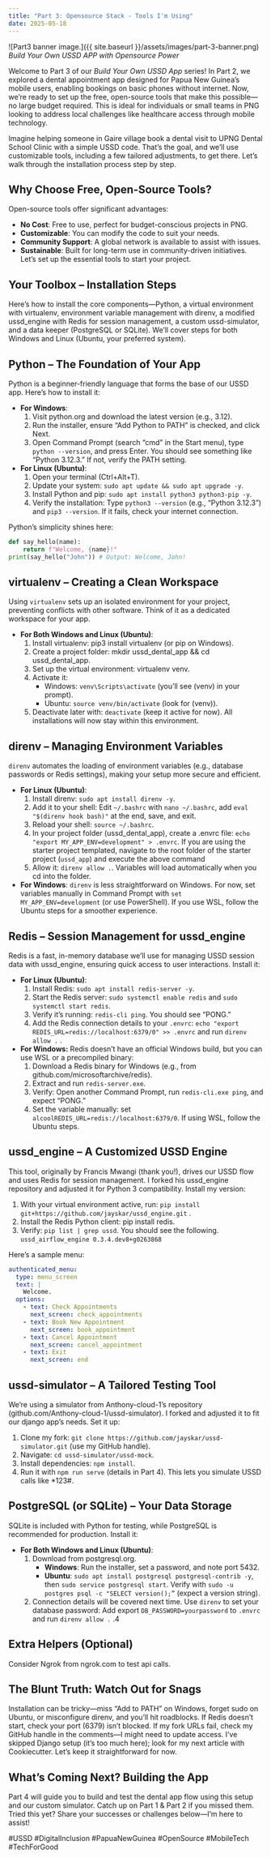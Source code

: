 ```yaml
---
title: "Part 3: Opensource Stack - Tools I'm Using"
date: 2025-05-18
---
```

![Part3 banner image.]({{ site.baseurl }}/assets/images/part-3-banner.png)
*Build Your Own USSD APP with Opensource Power*

Welcome to Part 3 of our *Build Your Own USSD App* series! In Part 2, we explored a dental appointment app designed for Papua New Guinea’s mobile users, enabling bookings on basic phones without internet. Now, we’re ready to set up the free, open-source tools that make this possible—no large budget required. This is ideal for individuals or small teams in PNG looking to address local challenges like healthcare access through mobile technology.

Imagine helping someone in Gaire village book a dental visit to UPNG Dental School Clinic with a simple USSD code. That’s the goal, and we’ll use customizable tools, including a few tailored adjustments, to get there. Let’s walk through the installation process step by step.

## Why Choose Free, Open-Source Tools?
Open-source tools offer significant advantages:

* **No Cost**: Free to use, perfect for budget-conscious projects in PNG.
* **Customizable**: You can modify the code to suit your needs.
* **Community Support**: A global network is available to assist with issues.
* **Sustainable**: Built for long-term use in community-driven initiatives.
Let’s set up the essential tools to start your project.

## Your Toolbox – Installation Steps
Here’s how to install the core components—Python, a virtual environment with virtualenv, environment variable management with direnv, a modified ussd_engine with Redis for session management, a custom ussd-simulator, and a data keeper (PostgreSQL or SQLite). We’ll cover steps for both Windows and Linux (Ubuntu, your preferred system).

## Python – The Foundation of Your App
Python is a beginner-friendly language that forms the base of our USSD app. Here’s how to install it:

*   **For Windows**:
    1. Visit python.org and download the latest version (e.g., 3.12).
    2. Run the installer, ensure “Add Python to PATH” is checked, and click Next.
    3. Open Command Prompt (search “cmd” in the Start menu), type `python --version`, and press Enter. You should see something like “Python 3.12.3.” If not, verify the PATH setting.
* **For Linux (Ubuntu)**:
    1. Open your terminal (Ctrl+Alt+T).
    2. Update your system: `sudo apt update && sudo apt upgrade -y`.
    3. Install Python and pip: `sudo apt install python3 python3-pip -y`.
    4. Verify the installation: Type `python3 --version` (e.g., “Python 3.12.3”) and `pip3 --version`. If it fails, check your internet connection.

Python’s simplicity shines here:
```python
def say_hello(name): 
    return f"Welcome, {name}!"
print(say_hello("John")) # Output: Welcome, John!
```
## virtualenv – Creating a Clean Workspace
Using `virtualenv` sets up an isolated environment for your project, preventing conflicts with other software. Think of it as a dedicated workspace for your app.

* **For Both Windows and Linux (Ubuntu)**:
    1. Install virtualenv: pip3 install virtualenv (or pip on Windows).
    2. Create a project folder: mkdir ussd_dental_app && cd ussd_dental_app.
    3. Set up the virtual environment: virtualenv venv.
    4. Activate it:
        * Windows:
            `venv\Scripts\activate` (you’ll see (venv) in your prompt).
        * Ubuntu: 
            `source venv/bin/activate` (look for (venv)).
    5. Deactivate later with: `deactivate` (keep it active for now).
All installations will now stay within this environment.

## direnv – Managing Environment Variables
`direnv` automates the loading of environment variables (e.g., database passwords or Redis settings), making your setup more secure and efficient.

* **For Linux (Ubuntu)**:
    1. Install direnv: `sudo apt install direnv -y`.
    2. Add it to your shell: Edit `~/.bashrc` with `nano ~/.bashrc`, add `eval "$(direnv hook bash)"` at the end, save, and exit.
    3. Reload your shell: `source ~/.bashrc`.
    4. In your project folder (ussd_dental_app), create a .envrc file: `echo "export MY_APP_ENV=development" > .envrc`.
    If you are using the starter project templated, navigate to the root folder of the starter project (`ussd_app`) and execute the above command
    5. Allow it: `direnv allow .`. Variables will load automatically when you cd into the folder.
* **For Windows**:
`direnv` is less straightforward on Windows. For now, set variables manually in Command Prompt with `set MY_APP_ENV=development` (or use PowerShell). If you use WSL, follow the Ubuntu steps for a smoother experience.

## Redis – Session Management for ussd_engine
Redis is a fast, in-memory database we’ll use for managing USSD session data with ussd_engine, ensuring quick access to user interactions. Install it:

* **For Linux (Ubuntu)**:
    1. Install Redis: `sudo apt install redis-server -y`.
    2.  Start the Redis server: `sudo systemctl enable redis` and `sudo systemctl start redis`.
    3. Verify it’s running: `redis-cli ping`. You should see “PONG.”
    4. Add the Redis connection details to your `.envrc`: `echo "export REDIS_URL=redis://localhost:6379/0" >> .envrc` and run `direnv allow .` .
* **For Windows:**
Redis doesn’t have an official Windows build, but you can use WSL or a precompiled binary:
    1. Download a Redis binary for Windows (e.g., from github.com/microsoftarchive/redis).
    2. Extract and run `redis-server.exe`.
    3. Verify: Open another Command Prompt, run `redis-cli.exe ping`, and expect “PONG.”
    4. Set the variable manually: set `alcoolREDIS_URL=redis://localhost:6379/0`. If using WSL, follow the Ubuntu steps.

## ussd_engine – A Customized USSD Engine
This tool, originally by Francis Mwangi (thank you!), drives our USSD flow and uses Redis for session management. I forked his ussd_engine repository and adjusted it for Python 3 compatibility. Install my version:

1. With your virtual environment active, run:
`pip install git+https://github.com/jayskar/ussd_engine.git` .
2. Install the Redis Python client:
pip install redis.
3. Verify: `pip list | grep ussd`. You should see the following.
`ussd_airflow_engine 0.3.4.dev8+g0263868`

Here’s a sample menu:
```yaml
authenticated_menu:
  type: menu_screen
  text: |
    Welcome.
  options:
    - text: Check Appointments
      next_screen: check_appointments
    - text: Book New Appointment
      next_screen: book_appointment
    - text: Cancel Appointment
      next_screen: cancel_appointment
    - text: Exit
      next_screen: end
```
## ussd-simulator – A Tailored Testing Tool
We’re using a simulator from Anthony-cloud-1’s repository (github.com/Anthony-cloud-1/ussd-simulator). I forked and adjusted it to fit our django app’s needs. Set it up:

1. Clone my fork:
`git clone https://github.com/jayskar/ussd-simulator.git` (use my GitHub handle).
2. Navigate:
`cd ussd-simulator/ussd-mock`.
3. Install dependencies:
`npm install`.
4. Run it with `npm run serve` (details in Part 4). This lets you simulate USSD calls like *123#.

## PostgreSQL (or SQLite) – Your Data Storage
SQLite is included with Python for testing, while PostgreSQL is recommended for production. Install it:

*   **For Both Windows and Linux (Ubuntu)**:
    1.  Download from postgresql.org.
        * **Windows**: Run the installer, set a password, and note port 5432.
        * **Ubuntu**:
            `sudo apt install postgresql postgresql-contrib -y`, then
            `sudo service postgresql start`.
            Verify with
            `sudo -u postgres psql -c "SELECT version();”` (expect a version string).
    2.  Connection details will be covered next time.
        Use `direnv` to set your database password: Add export `DB_PASSWORD=yourpassword` to `.envrc` and run `direnv allow .` .4
        
## Extra Helpers (Optional)
Consider Ngrok from ngrok.com to test api calls.

## The Blunt Truth: Watch Out for Snags
Installation can be tricky—miss “Add to PATH” on Windows, forget sudo on Ubuntu, or misconfigure direnv, and you’ll hit roadblocks. If Redis doesn’t start, check your port (6379) isn’t blocked. If my fork URLs fail, check my GitHub handle in the comments—I might need to update access. I’ve skipped Django setup (it’s too much here); look for my next article with Cookiecutter. Let’s keep it straightforward for now.

## What’s Coming Next? Building the App
Part 4 will guide you to build and test the dental app flow using this setup and our custom simulator. Catch up on Part 1 & Part 2 if you missed them. Tried this yet? Share your successes or challenges below—I’m here to assist!

#USSD #DigitalInclusion #PapuaNewGuinea #OpenSource #MobileTech #TechForGood